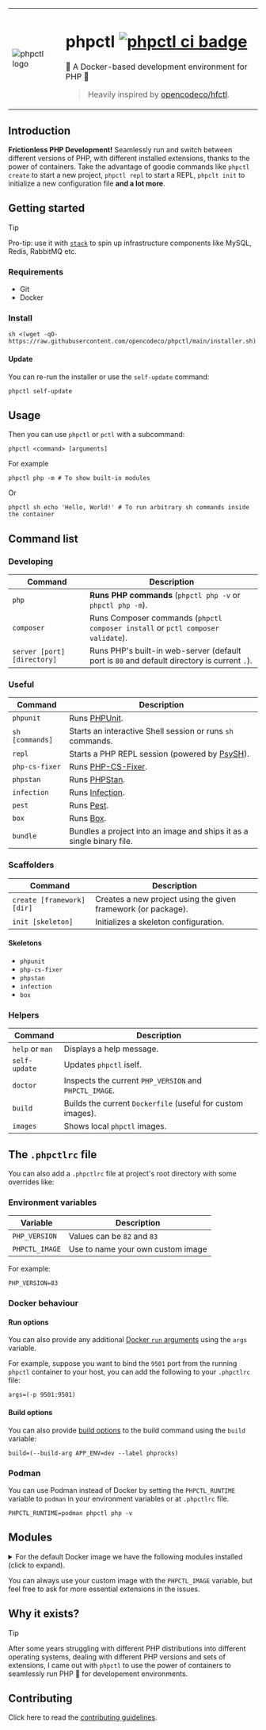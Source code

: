 <table>
  <tr>
    <td>
      <img alt="phpctl logo" src="https://github.com/opencodeco/phpctl/assets/183722/f241cca0-aa1d-4776-b4f7-ff17c3f11955">
    </td>
    <td>
      <h1>phpctl <a href="https://github.com/opencodeco/phpctl/actions/workflows/ci.yml"><img alt="phpctl ci badge" src="https://github.com/opencodeco/phpctl/actions/workflows/ci.yml/badge.svg"></a></h1>
      <p>🐳 A Docker-based development environment for PHP 🐘</p>
      <blockquote>Heavily inspired by <a href="https://github.com/opencodeco/hfctl">opencodeco/hfctl</a>.</blockquote>
    </td>
  </tr>
</table>

## Introduction

**Frictionless PHP Development!** Seamlessly run and switch between different versions of PHP, with different installed extensions, thanks to the power of containers.
Take the advantage of goodie commands like `phpctl create` to start a new project, `phpctl repl` to start a REPL, `phpclt init` to initialize a new configuration file **and a lot more**.

## Getting started

> [!TIP]  
> Pro-tip: use it with [`stack`](https://github.com/opencodeco/stack) to spin up infrastructure components like MySQL, Redis, RabbitMQ etc.

### Requirements
- Git
- Docker

### Install
```shell
sh <(wget -qO- https://raw.githubusercontent.com/opencodeco/phpctl/main/installer.sh)
```

#### Update
You can re-run the installer or use the `self-update` command:
```shell
phpctl self-update
```

## Usage
Then you can use `phpctl` or `pctl` with a subcommand:
```shell
phpctl <command> [arguments]
```

For example
```shell
phpctl php -m # To show built-in modules
```
Or
```shell
phpctl sh echo 'Hello, World!' # To run arbitrary sh commands inside the container
```

## Command list

### Developing
| Command                     | Description                                                                                 |
|-----------------------------|---------------------------------------------------------------------------------------------|
| `php`                       | **Runs PHP commands** (`phpctl php -v` or `phpctl php -m`).                                 |
| `composer`                  | Runs Composer commands (`phpctl composer install` or `pctl composer validate`).             |
| `server [port] [directory]` | Runs PHP's built-in web-server (default port is `80` and default directory is current `.`). |

### Useful 
| Command         | Description                                                           |
|-----------------|-----------------------------------------------------------------------|
| `phpunit`       | Runs [PHPUnit](https://phpunit.de/).                                  |
| `sh [commands]` | Starts an interactive Shell session or runs `sh` commands.            |
| `repl`          | Starts a PHP REPL session (powered by [PsySH](https://psysh.org/)).   |
| `php-cs-fixer`  | Runs [PHP-CS-Fixer](https://cs.symfony.com/).                         |
| `phpstan`       | Runs [PHPStan](https://phpstan.org/).                                 |
| `infection`     | Runs [Infection](https://infection.github.io/).                       |
| `pest`          | Runs [Pest](https://pestphp.com/).                                    |
| `box`           | Runs [Box](https://github.com/box-project/box).                       |
| `bundle`        | Bundles a project into an image and ships it as a single binary file. |

### Scaffolders
| Command                    | Description                                                   |
|----------------------------|---------------------------------------------------------------|
| `create [framework] [dir]` | Creates a new project using the given framework (or package). |
| `init [skeleton]`          | Initializes a skeleton configuration.                         |

#### Skeletons
- `phpunit`
- `php-cs-fixer`
- `phpstan`
- `infection`
- `box`

### Helpers
| Command         | Description                                                 |
|-----------------|-------------------------------------------------------------|
| `help` or `man` | Displays a help message.                                    |
| `self-update`   | Updates `phpctl` iself.                                     |
| `doctor`        | Inspects the current `PHP_VERSION` and `PHPCTL_IMAGE`.      |
| `build`         | Builds the current `Dockerfile` (useful for custom images). |
| `images`        | Shows local `phpctl` images.                                |

## The `.phpctlrc` file
You can also add a `.phpctlrc` file at project's root directory with some overrides like:

### Environment variables
| Variable       | Description                       |
|----------------|-----------------------------------|
| `PHP_VERSION`  | Values can be `82` and `83`       |
| `PHPCTL_IMAGE` | Use to name your own custom image |

For example:
```shell
PHP_VERSION=83
```

### Docker behaviour

#### Run options

You can also provide any additional [Docker `run` arguments](https://docs.docker.com/engine/reference/commandline/run/#options) using the `args` variable.

For example, suppose you want to bind the `9501` port from the running `phpctl` container to your host,
you can add the following to your `.phpctlrc` file:
```shell
args=(-p 9501:9501)
```

#### Build options

You can also provide [build options](https://docs.docker.com/engine/reference/commandline/build/) to the build command using the `build` variable:
```shell
build=(--build-arg APP_ENV=dev --label phprocks)
```

### Podman

You can use Podman instead of Docker by setting the `PHPCTL_RUNTIME` variable to `podman` in your environment variables or at `.phpctlrc` file.
```shell
PHPCTL_RUNTIME=podman phpctl php -v
```

## Modules
<details>
<summary>For the default Docker image we have the following modules installed (click to expand).</summary>
<pre>
[PHP Modules]
Core
ctype
curl
date
dom
fileinfo
filter
hash
iconv
igbinary
json
libxml
mbstring
mongodb
msgpack
mysqlnd
openssl
pcntl
pcov
pcre
PDO
pdo_mysql
Phar
posix
random
rdkafka
readline
redis
Reflection
session
SimpleXML
sockets
SPL
standard
swoole
tokenizer
xml
xmlreader
xmlwriter
zlib
</pre>
</details>

You can always use your custom image with the `PHPCTL_IMAGE` variable, but feel free to ask for more essential extensions in the issues.

## Why it exists?
> [!TIP]
> After some years struggling with different PHP distributions into different operating systems, dealing with different PHP versions and sets of extensions,
> I came out with `phpctl` to use the power of containers to seamlessly run PHP :elephant: for developement environments. 


## Contributing

Click here to read the [contributing guidelines](CONTRIBUTING.md).
